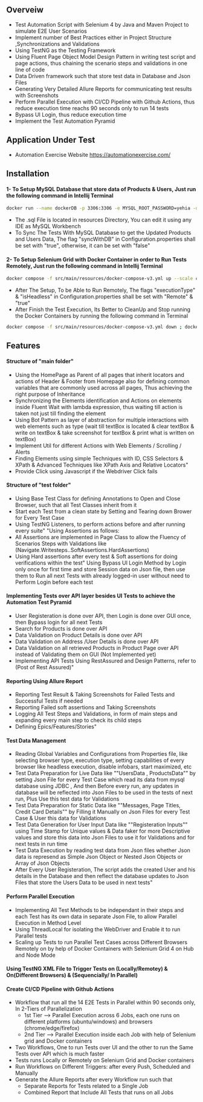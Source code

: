 ## Overveiw
- Test Automation Script with Selenium 4 by Java and Maven Project to simulate E2E User Scenarios
- Implement number of Best Practices either in Project Structure ,Synchronizations and Validations 
- Using TestNG as the Testing Framework
- Using Fluent Page Object Model Design Pattern in writing test script and page actions, thus chaining the scenario steps and validations in one line of code
- Data Driven framework such that store test data in Database and Json Files
- Generating Very Detailed Allure Reports for communicating test results with Screenshots
- Perform Parallel Execution with CI/CD Pipeline with Github Actions, thus reduce execution time reachs 90 seconds only to run 14 tests
- Bypass UI Login, thus reduce execution time
- Implement the Test Automation Pyramid
  
## Application Under Test
- Automation Exercise Website https://automationexercise.com/

## Installation
#### 1- To Setup MySQL Database that store data of Products & Users, Just run the following command in Intellij Terminal
```bash
docker run --name dockerDB -p 3306:3306 -e MYSQL_ROOT_PASSWORD=yehia -d mysql; Start-Sleep -Seconds 20; docker cp src/test/resources/DBFiles/ProductsAndUsers.sql dockerDB:/ProductsAndUsers.sql; docker exec -i dockerDB mysql -u root -p'yehia' -e "SOURCE /ProductsAndUsers.sql;" 
```
- The .sql File is located in resources Directory, You can edit it using any IDE as MySQL Workbench
- To Sync The Tests With MySQL Database to get the Updated Products and Users Data, The flag "syncWithDB" in Configuration.properties shall be set with "true", otherwise, it can be set with "false" 
#### 2- To Setup Selenium Grid with Docker Container in order to Run Tests Remotely, Just run the following command in Intellij Terminal
```bash
docker compose -f src/main/resources/docker-compose-v3.yml up --scale chrome=5 --scale edge=5 --scale firefox=5 -d 
```
- After The Setup, To be Able to Run Remotely, The flags "executionType" & "isHeadless" in Configuration.properties shall be set with "Remote" & "true"
- After Finish the Test Execution, Its Better to CleanUp and Stop running the Docker Containers by running the following command in Terminal
```bash
docker compose -f src/main/resources/docker-compose-v3.yml down ; docker stop dockerDB 
```  

## Features
#### Structure of "main folder"
- Using the HomePage as Parent of all pages that inherit locators and actions of Header & Footer from Homepage also for defining common variables that are commonly used across all pages, Thus achieving the right purpose of Inheritance
- Synchronizing the Elements identification and Actions on elements inside Fluent Wait with lambda expression, thus waiting till action is taken not just till finding the element
- Using Bot Pattern as layer of abstraction for multiple interactions with web elements such as type (wait till textBox is located & clear textBox & write on textBox & take screenshot for textBox & print what is written on textBox)
- Implement Util for different Actions with Web Elements / Scrolling / Alerts
- Finding Elements using simple Techniques with ID, CSS Selectors & XPath & Advanced Techniques like XPath Axis and Relative Locators"
- Provide Click using Javascript if the Webdriver Click fails

#### Structure of "test folder"
- Using Base Test Class for defining Annotations to Open and Close Browser, such that all Test Classes inherit from it
- Start each Test from a clean state by Setting and Tearing down Brower for Every Test Case
- Using TestNG Listeners, to perform actions before and after running every suite"
"Using Assertions as follows:
- All Assertions are implemented in Page Class to allow the Fluency of Scenarios Steps with Validations like (Navigate.Writesteps..SoftAssertions.HardAssertions)
- Using Hard assertions after every test & Soft assertions for doing verifications within the test"
Using Bypass UI Login Method by Login only once for first time and store Session data on Json file, then use them to Run all next Tests with already logged-in user without need to Perform Login before each test

#### Implementing Tests over API layer besides UI Tests to achieve the Automation Test Pyramid
- User Registeration is done over API, then Login is done over GUI once, then Bypass login for all next Tests
- Search for Products is done over API
- Data Validation on Product Details is done over API
- Data Validation on Address /User Details is done over API
- Data Validation on all retrieved Products in Product Page over API instead of Validating them on GUI (Not Implemented yet)
- Implementing API Tests Using RestAssured and Design Patterns, refer to (Post of Rest Assured)"

#### Reporting Using Allure Report
- Reporting Test Result & Taking Screenshots for Failed Tests and Successful Tests if needed
- Reporting Failed soft assertions and Taking Screenshots 
- Logging All Test Steps and Validations, in form of main steps and expanding every main step to check its child steps
- Defining Epics/Features/Stories"

#### Test Data Management
- Reading Global Variables and Configurations from Properties file, like selecting browser type, execution type, setting capabilities of every browser like headless execution, disable infobars, start maximized, etc
- Test Data Preparation for Live Data like ""UsersData , ProductsData"" by setting Json File for every Test Case which read its data from mysql database using JDBC , And then Before every run, any updates in database will be reflected into Json Files to be used in the tests of next run, Plus Use this test data for Validations
- Test Data Preparation for Static Data like ""Messages, Page Titles, Credit Card Details"" by Filling it Manually on Json Files for every Test Case & User this data for Validations
- Test Data Generation for User Input Data like ""Registeration Inputs"" using Time Stamp for Unique values & Data faker for more Descriptive values and store this data into Json Files to use it for Validations and for next tests in run time
- Test Data Execution by reading test data from Json files whether Json data is represend as Simple Json Object or Nested Json Objects or Array of Json Objects
- After Every User Registeration, The script adds the created User and his details in the Database and then reflect the database updates to Json Files that store the Users Data to be used in next tests"

#### Perform Parallel Execution
- Implementing All Test Methods to be independant in their steps and each Test has its own data in separate Json File, to allow Parallel Execution in Method Level
- Using ThreadLocal for isolating the WebDriver and Enable it to run Parallel tests
- Scaling up Tests to run Parallel Test Cases across Different Browsers Remotely on by help of Docker Containers with Selenium Grid 4 on Hub and Node Mode

#### Using TestNG XML File to Trigger Tests on (Locally/Remotey) & On(Different Browsers) & (Sequencially/ In Parallel)

#### Create CI/CD Pipeline with Github Actions
- Workflow that run all the 14 E2E Tests in Parallel within 90 seconds only, In 2-Tiers of Parallelization 
    - 1st Tier --> Parallel Execution across 6 Jobs, each one runs on different platforms (ubuntu/windows) and browsers (chrome/edge/firefox)
    - 2nd Tier --> Parallel Execution inside each Job with help of Selenium grid and Docker containers 
- Two Workflows, One to run Tests over UI and the other to run the Same Tests over API which is much faster
- Tests runs Locally or Remotely on Selenium Grid and Docker containers
- Run Workflows on Different Triggers: after every Push, Scheduled and Manually
- Generate the Allure Reports after every Workflow run such that 
    - Separate Reports for Tests related to a Single Job
    - Combined Report that Include All Tests that runs on all Jobs 
